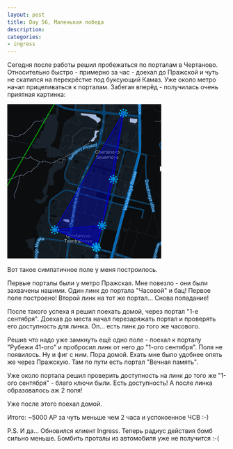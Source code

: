```yaml
---
layout: post
title: Day 56, Маленькая победа
description:
categories:
- ingress
---
```

Сегодня после работы решил пробежаться по порталам в Чертаново. Относительно быстро - примерно за час - доехал до Пражской и чуть не скатился на перекрёстке под буксующий Камаз. Уже около метро начал прицеливаться к порталам. Забегая вперёд - получилась очень приятная картинка:

![My field](/images/story/ingress.png)

Вот такое симпатичное поле у меня построилось.

Первые порталы были у метро Пражская. Мне повезло - они были захвачены нашими. Один линк до портала "Часовой" и бац! Первое поле построено! Второй линк на тот же портал... Снова попадание!

После такого успеха я решил поехать домой, через портал "1-е сентября". Доехав до места начал перезаряжать портал и проверять его доступность для линка. Оп... есть линк до того же часового.

Решив что надо уже замкнуть ещё одно поле - поехал к порталу "Рубежи 41-ого" и пробросил линк от него до "1-ого сентября". Поля не появилось. Ну и фиг с ним. Пора домой. Ехать мне было удобнее опять же через Пражскую. Там по пути есть портал "Вечная память".

Уже около портала решил проверить доступность на линк до того же "1-ого сентября" - благо ключи были. Есть доступность! А после линка образовалось аж 2 поля!

Уже после этого поехал домой.

Итого: ~5000 AP за чуть меньше чем 2 часа и успокоенное ЧСВ :-)

P.S. И да... Обновился клиент Ingress. Теперь радиус действия бомб сильно меньше. Бомбить проталы из автомобиля уже не получится :-(

